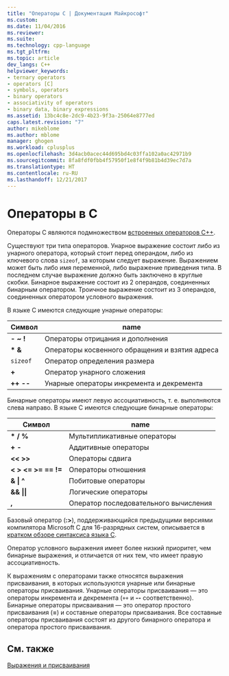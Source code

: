 ```yaml
---
title: "Операторы C | Документация Майкрософт"
ms.custom: 
ms.date: 11/04/2016
ms.reviewer: 
ms.suite: 
ms.technology: cpp-language
ms.tgt_pltfrm: 
ms.topic: article
dev_langs: C++
helpviewer_keywords:
- ternary operators
- operators [C]
- symbols, operators
- binary operators
- associativity of operators
- binary data, binary expressions
ms.assetid: 13bc4c8e-2dc9-4b23-9f3a-25064e8777ed
caps.latest.revision: "7"
author: mikeblome
ms.author: mblome
manager: ghogen
ms.workload: cplusplus
ms.openlocfilehash: 3d4acb0acec44d695bd4c03ffa102a0ac42971b9
ms.sourcegitcommit: 8fa8fdf0fbb4f57950f1e8f4f9b81b4d39ec7d7a
ms.translationtype: HT
ms.contentlocale: ru-RU
ms.lasthandoff: 12/21/2017
---
```

# <a name="c-operators"></a>Операторы в C
Операторы C являются подмножеством [ встроенных операторов C++](../cpp/cpp-built-in-operators-precedence-and-associativity.md).  
  
 Существуют три типа операторов. Унарное выражение состоит либо из унарного оператора, который стоит перед операндом, либо из ключевого слова `sizeof`, за которым следует выражение. Выражением может быть либо имя переменной, либо выражение приведения типа. В последнем случае выражение должно быть заключено в круглые скобки. Бинарное выражение состоит из 2 операндов, соединенных бинарным оператором. Троичное выражение состоит из 3 операндов, соединенных оператором условного выражения.  
  
 В языке C имеются следующие унарные операторы:  
  
|Символ|name|  
|------------|----------|  
|**- ~ !**|Операторы отрицания и дополнения|  
|**\* &**|Операторы косвенного обращения и взятия адреса|  
|`sizeof`|Оператор определения размера|  
|**+**|Оператор унарного сложения|  
|**++ --**|Унарные операторы инкремента и декремента|  
  
 Бинарные операторы имеют левую ассоциативность, т. е. выполняются слева направо. В языке C имеются следующие бинарные операторы:  
  
|Символ|name|  
|------------|----------|  
|**\* / %**|Мультипликативные операторы|  
|**+ -**|Аддитивные операторы|  
|**<\< >>**|Операторы сдвига|  
|**\<   >   \<=   >=   ==   !=**|Операторы отношения|  
|**&   &#124; ^**|Побитовые операторы|  
|**&&   &#124;&#124;**|Логические операторы|  
|**,**|Оператор последовательного вычисления|  
  
 Базовый оператор (**:>**), поддерживающийся предыдущими версиями компилятора Microsoft C для 16-разрядных систем, описывается в [кратком обзоре синтаксиса языка C](../c-language/c-language-syntax-summary.md).  
  
 Оператор условного выражения имеет более низкий приоритет, чем бинарные выражения, и отличается от них тем, что имеет правую ассоциативность.  
  
 К выражениям с операторами также относятся выражения присваивания, в которых используются унарные или бинарные операторы присваивания. Унарные операторы присваивания — это операторы инкремента и декремента (`++` и **--** соответственно). Бинарные операторы присваивания — это оператор простого присваивания (**=**) и составные операторы присваивания. Все составные операторы присваивания состоят из другого бинарного оператора и оператора простого присваивания.  
  
## <a name="see-also"></a>См. также  
 [Выражения и присваивания](../c-language/expressions-and-assignments.md)